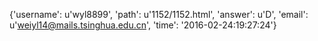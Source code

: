 {'username': u'wyl8899', 'path': u'1152/1152.html', 'answer': u'D', 'email': u'weiyl14@mails.tsinghua.edu.cn', 'time': '2016-02-24:19:27:24'}
